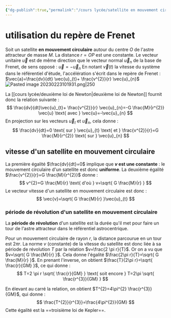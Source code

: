 ```yaml
---
{"dg-publish":true,"permalink":"/cours lycée/satellite en mouvement circulaire/"}
---
```


# utilisation du repère de Frenet
Soit un satellite **en mouvement circulaire** autour du centre $O$ de l'astre attracteur de masse $M$. La distance $r=OP$ est une constante.
Le vecteur unitaire $\vec{u}$ est de même direction que le vecteur normal $\vec{u}_{n}$ de la base de Frenet, de sens opposé : $\vec{u}=-\vec{u}_{n}$
En notant $\vec{v}(t)$ la vitesse du système dans le référentiel d'étude, l'accélération s'écrit dans le repère de Frenet : $\vec{a}=\frac{dv}{dt} \vec{u}_{t}+ \frac{v^{2}}{r} \vec{u}_{n}$
![Pasted image 20230223101931.png|250](/img/user/Pasted%20image%2020230223101931.png)

La [[cours lycée/deuxième loi de Newton\|deuxième loi de Newton]] fournit donc la relation suivante : 
$$
\frac{dv}{dt}\vec{u}_{t}+ \frac{v^{2}}{r} \vec{u}_{n}=-G \frac{M}{r^{2}} \vec{u} \text{ avec } \vec{u}=-\vec{u}_{n}
$$
En projection sur les vecteurs $\vec{u}_{t}$ et $\vec{u}_{n}$, cela donne : 
$$
\frac{dv}{dt}=0 \text{ sur } \vec{u}_{t} \text{ et } \frac{v^{2}}{r}=G \frac{M}{r^{2}} \text{ sur } \vec{u}_{n}
$$
## vitesse d'un satellite en mouvement circulaire
La première égalité $\frac{dv}{dt}=0$ implique que **$v$ est une constante** : le mouvement circulaire d'un satellite est donc **uniforme**.
La deuxième égalité $\frac{v^{2}}{r}=G \frac{M}{r^{2}}$ donne : 
$$
v^{2}=G \frac{M}{r} \text{ d'où } v=\sqrt{ G \frac{M}{r} }
$$
Le vecteur vitesse d'un satellite en mouvement circulaire est donc : 
$$
\vec{v}=\sqrt{ G \frac{M}{r} }\vec{u}_{t}
$$
### période de révolution d'un satellite en mouvement circulaire
La **période de révolution** d'un satellite est la durée qu'il met pour faire un tour de l'astre attracteur dans le référentiel astrocentrique.

Pour un mouvement circulaire de rayon $r$, la distance parcourue en un tour est $2 \pi r$. La norme $v$ (constante) de la vitesse du satellite est donc liée à sa période de révolution $T$ par la relation $v=\frac{2 \pi r}{T}$.
Or on a vu que $v=\sqrt{ G \frac{M}{r} }$. Cela donne l'égalité $\frac{2\pi r}{T}=\sqrt{ G \frac{M}{r} }$.
En prenant l'inverse, on obtient $\frac{T}{2\pi r}=\sqrt{ \frac{r}{GM} }$, ce qui donne : 
$$
T=2 \pi r \sqrt{ \frac{r}{GM} } \text{ soit encore } T=2\pi \sqrt{ \frac{r^{3}}{GM} }
$$

En élevant au carré la relation, on obtient $T^{2}=4\pi^{2} \frac{r^{3}}{GM}$, qui donne : 
$$
\frac{T^{2}}{r^{3}}=\frac{4\pi^{2}}{GM}
$$
Cette égalité est la ==troisième loi de Kepler==.